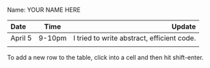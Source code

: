 Name: YOUR NAME HERE

| Date    |  Time  |                                     Update |
|:--------|:------:|-------------------------------------------:|
| April 5 | 9-10pm | I tried to write abstract, efficient code. |
|         |        |                                            |


To add a new row to the table, click into a cell and then hit shift-enter.